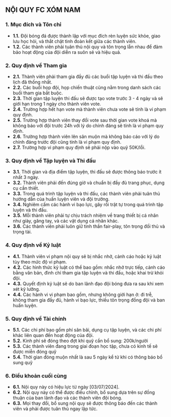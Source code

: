## NỘI QUY FC XÓM NAM

### 1. Mục đích và Tôn chỉ
- **1.1.** Đội bóng đá được thành lập với mục đích rèn luyện sức khỏe, giao lưu học hỏi, và thắt chặt tình đoàn kết giữa các thành viên.
- **1.2.** Các thành viên phải tuân thủ nội quy và tôn trọng lẫn nhau để đảm bảo hoạt động của đội diễn ra suôn sẻ và hiệu quả.

### 2. Quy định về Tham gia
- **2.1.** Thành viên phải tham gia đầy đủ các buổi tập luyện và thi đấu theo lịch đã thống nhất.
- **2.2.** Các buổi họp đội, họp chiến thuật cũng nằm trong danh sách các buổi tham gia bắt buộc.
- **2.3.** Thời gian tập luyện thi đấu sẽ được tạo vote trước 3 - 4 ngày và sẽ giới hạn trong 1 ngày cho thành viên vote.
- **2.4.** Trường hợp hết hạn vote mà thành viên chưa vote sẽ tính là vi phạm quy định.
- **2.5.** Trường hợp thành viên thay đổi vote sau thời gian vote khoá mà không báo với đội trước 24h với lý do chính đáng sẽ tính là vi phạm quy định.
- **2.6.** Trường hợp thành viên lên sân muộn mà không báo cáo với lý do chính đáng trước đội cũng tính là vi phạm quy định.
- **2.7.** Trường hợp vi phạm quy định sẽ phải nộp vào quỹ 50K/lỗi.

### 3. Quy định về Tập luyện và Thi đấu
- **3.1.** Thời gian và địa điểm tập luyện, thi đấu sẽ được thông báo trước ít nhất 3 ngày.
- **3.2.** Thành viên phải đến đúng giờ và chuẩn bị đầy đủ trang phục, dụng cụ cần thiết.
- **3.3.** Trong quá trình tập luyện và thi đấu, các thành viên phải tuân thủ hướng dẫn của huấn luyện viên và đội trưởng.
- **3.4.** Nghiêm cấm các hành vi bạo lực, gây rối trật tự trong quá trình tập luyện và thi đấu.
- **3.5.** Mỗi thành viên phải tự chịu trách nhiệm về trang thiết bị cá nhân như giày, găng tay, và các vật dụng cá nhân khác.
- **3.6.** Các thành viên phải luôn giữ tinh thần fair-play, tôn trọng đối thủ và trọng tài.

### 4. Quy định về Kỷ luật
- **4.1.** Thành viên vi phạm nội quy sẽ bị nhắc nhở, cảnh cáo hoặc kỷ luật tùy theo mức độ vi phạm.
- **4.2.** Các hình thức kỷ luật có thể bao gồm: nhắc nhở trực tiếp, cảnh cáo bằng văn bản, đình chỉ tham gia tập luyện và thi đấu, hoặc khai trừ khỏi đội.
- **4.3.** Quyết định kỷ luật sẽ do ban lãnh đạo đội bóng đưa ra sau khi xem xét kỹ lưỡng.
- **4.4.** Các hành vi vi phạm bao gồm, nhưng không giới hạn ở: đi trễ, không tham gia đầy đủ, hành vi bạo lực, thiếu tôn trọng đồng đội và ban huấn luyện.

### 5. Quy định về Tài chính
- **5.1.** Các chi phí bao gồm phí sân bãi, dụng cụ tập luyện, và các chi phí khác liên quan đến hoạt động của đội.
- **5.2.** Kinh phí sẽ đóng theo đợt khi quỹ cần bổ sung: 200k/người
- **5.3.** Các thành viên đang trong giai đoạn học tập, chưa có kinh tế sẽ được miễn đóng quỹ
- **5.4.** Thời gian đóng muộn nhất là sau 5 ngày kể từ khi có thông báo bổ sung quỹ

### 6. Điều khoản cuối cùng
- **6.1.** Nội quy này có hiệu lực từ ngày [03/07/2024].
- **6.2.** Nội quy này có thể được điều chỉnh, bổ sung dựa trên sự đồng thuận của ban lãnh đạo và các thành viên đội bóng.
- **6.3.** Mọi thay đổi, bổ sung nội quy sẽ được thông báo đến các thành viên và phải được tuân thủ ngay lập tức.
